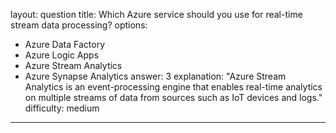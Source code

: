 
layout: question
title: Which Azure service should you use for real-time stream data processing?
options:
- Azure Data Factory
- Azure Logic Apps
- Azure Stream Analytics
- Azure Synapse Analytics
answer: 3
explanation: "Azure Stream Analytics is an event-processing engine that enables real-time analytics on multiple streams of data from sources such as IoT devices and logs."
difficulty: medium
---
